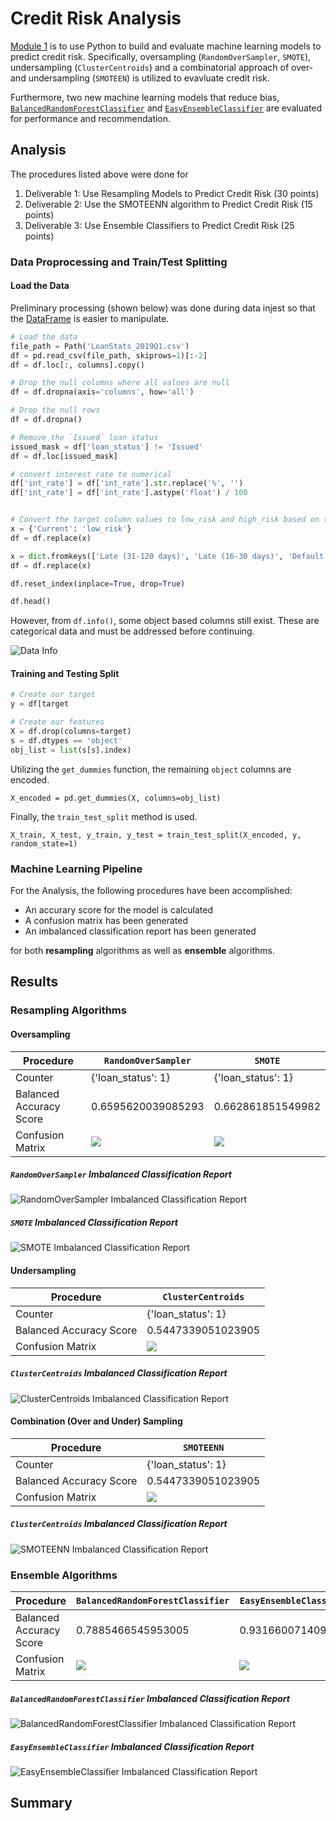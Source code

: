 # Credit Risk Analysis

[Module 1](https://trilogyed.instructure.com/courses/626/pages/1-dot-0-1-predicting-credit-risk?module_item_id=32015) is to use Python to build and evaluate machine learning models to predict credit risk. Specifically, oversampling (`RandomOverSampler`, `SMOTE`), undersampling (`ClusterCentroids`) and a combinatorial approach of over- and undersampling (`SMOTEEN`) is utilized to evavluate credit risk.

Furthermore, two new machine learning models that reduce bias, [`BalancedRandomForestClassifier`](https://imbalanced-learn.org/stable/references/generated/imblearn.ensemble.BalancedRandomForestClassifier.html) and [`EasyEnsembleClassifier`](https://imbalanced-learn.org/stable/references/generated/imblearn.ensemble.EasyEnsembleClassifier.html) are evaluated for performance and recommendation.

## Analysis

The procedures listed above were done for 

1. Deliverable 1: Use Resampling Models to Predict Credit Risk (30 points)
2. Deliverable 2: Use the SMOTEENN algorithm to Predict Credit Risk (15 points)
3. Deliverable 3: Use Ensemble Classifiers to Predict Credit Risk (25 points)

### Data Proprocessing and Train/Test Splitting

#### Load the Data

Preliminary processing (shown below) was done during data injest so that the [DataFrame](https://pandas.pydata.org/pandas-docs/stable/user_guide/dsintro.html#intro-to-data-structures) is easier to manipulate.

```python
# Load the data
file_path = Path('LoanStats_2019Q1.csv')
df = pd.read_csv(file_path, skiprows=1)[:-2]
df = df.loc[:, columns].copy()

# Drop the null columns where all values are null
df = df.dropna(axis='columns', how='all')

# Drop the null rows
df = df.dropna()

# Remove the `Issued` loan status
issued_mask = df['loan_status'] != 'Issued'
df = df.loc[issued_mask]

# convert interest rate to numerical
df['int_rate'] = df['int_rate'].str.replace('%', '')
df['int_rate'] = df['int_rate'].astype('float') / 100


# Convert the target column values to low_risk and high_risk based on their values
x = {'Current': 'low_risk'}   
df = df.replace(x)

x = dict.fromkeys(['Late (31-120 days)', 'Late (16-30 days)', 'Default', 'In Grace Period'], 'high_risk')    
df = df.replace(x)

df.reset_index(inplace=True, drop=True)

df.head()
```

However, from `df.info()`, some object based columns still exist. These are categorical data and must be addressed before continuing.

![Data Info](img/mltechptwy-mod-1-data-pre-info.png)

#### Training and Testing Split

```python
# Create our target
y = df[target

# Create our features
X = df.drop(columns=target)
s = df.dtypes == 'object'
obj_list = list(s[s].index)
```

Utilizing the `get_dummies` function, the remaining `object` columns are encoded.

`X_encoded = pd.get_dummies(X, columns=obj_list)`

Finally, the `train_test_split` method is used.

`X_train, X_test, y_train, y_test = train_test_split(X_encoded, y, random_state=1)`

### Machine Learning Pipeline

For the Analysis, the following procedures have been accomplished:

* An accurary score for the model is calculated
* A confusion matrix has been generated
* An imbalanced classification report has been generated

for both **resampling** algorithms as well as **ensemble** algorithms.

## Results

### Resampling Algorithms

#### Oversampling

| Procedure | `RandomOverSampler` | `SMOTE` |
| --------- | ------------------- | ------- |
| Counter | {'loan_status': 1} | {'loan_status': 1} |
| Balanced Accuracy Score | 0.6595620039085293 | 0.662861851549982 |
| Confusion Matrix | ![](img/mltechptwy-mod-1-res-ros-matrix.png) | ![](img/mltechptwy-mod-1-res-smote-matrix.png) |

##### `RandomOverSampler` Imbalanced Classification Report

![`RandomOverSampler` Imbalanced Classification Report](img/mltechptwy-mod-1-res-ros-report.png)

##### `SMOTE` Imbalanced Classification Report

![`SMOTE` Imbalanced Classification Report](img/mltechptwy-mod-1-res-smote-report.png)

#### Undersampling

| Procedure | `ClusterCentroids` |
| --------- | ------------------- |
| Counter | {'loan_status': 1} |
| Balanced Accuracy Score | 0.5447339051023905 |
| Confusion Matrix | ![](img/mltechptwy-mod-1-res-cc-matrix.png) |

##### `ClusterCentroids` Imbalanced Classification Report

![`ClusterCentroids` Imbalanced Classification Report](img/mltechptwy-mod-1-res-cc-report.png)

#### Combination (Over and Under) Sampling

| Procedure | `SMOTEENN` |
| --------- | ------------------- |
| Counter | {'loan_status': 1} |
| Balanced Accuracy Score | 0.5447339051023905 |
| Confusion Matrix | ![](img/mltechptwy-mod-1-res-comb-matrix.png) |

##### `ClusterCentroids` Imbalanced Classification Report

![`SMOTEENN` Imbalanced Classification Report](img/mltechptwy-mod-1-res-comb-report.png)

### Ensemble Algorithms

| Procedure | `BalancedRandomForestClassifier` | `EasyEnsembleClassifier` |
| --------- | ------------------- | ------- |
| Balanced Accuracy Score | 0.7885466545953005 | 0.9316600714093861 |
| Confusion Matrix | ![](img/mltechptwy-mod-1-res-brfc-matrix.png) | ![](img/mltechptwy-mod-1-eec-matrix.png) |

##### `BalancedRandomForestClassifier` Imbalanced Classification Report

![`BalancedRandomForestClassifier` Imbalanced Classification Report](img/mltechptwy-mod-1-res-brfc-report.png)

##### `EasyEnsembleClassifier` Imbalanced Classification Report

![`EasyEnsembleClassifier` Imbalanced Classification Report](img/mltechptwy-mod-1-res-eec-report.png)

## Summary